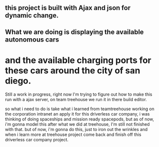 ## this project is built with Ajax and json for dynamic change.

## What we are doing is displaying the available autonomous cars 
# and the available charging ports for these cars around the city of san diego.
Still a work in progress, right now I'm trying to figure out how to make this run
with a ajax server, on team treehouse we run it in there build editor.



so what i need to do is take what i learned from teamtreehouse working on 
 the corporation intranet an apply it for this driverless car company, i was thinking of 
 doing spaceships and mission ready spacepods, but as of now, i'm gonna model this
 after what we did at treehouse, I'm still not finished with that.
 but of now, i'm gonna do this, just to iron out the wrinkles and when i learn
 more at treehouse project come back and finish off this driverless car company project.
 
 

